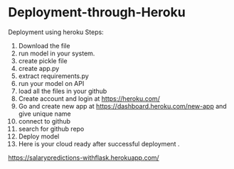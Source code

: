 # Deployment-through-Heroku
Deployment using heroku
Steps:
1) Download the file
2) run model in your system.
3) create pickle file
4) create app.py
5) extract requirements.py
6) run your model on API
7) load all the files in your github
8) Create account and login at https://heroku.com/ 
9) Go and create new app at https://dashboard.heroku.com/new-app and give unique name
10) connect to github 
11) search for github repo 
12) Deploy model
13) Here is your cloud ready after successful deployment .


https://salarypredictions-withflask.herokuapp.com/

